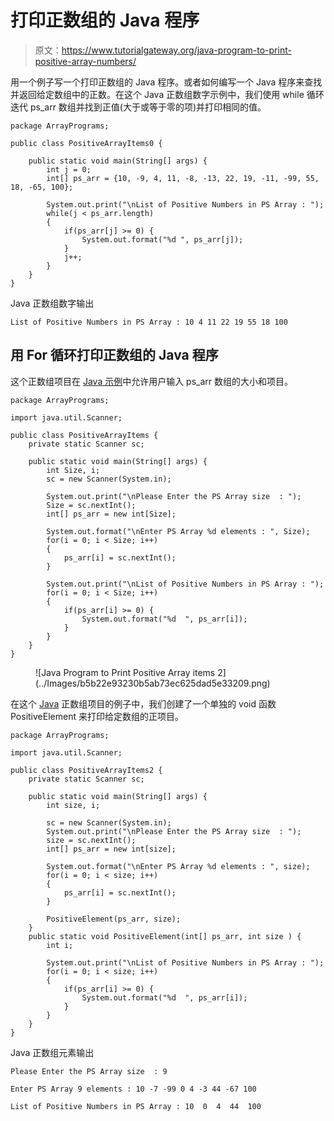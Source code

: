 # 打印正数组的 Java 程序

> 原文：<https://www.tutorialgateway.org/java-program-to-print-positive-array-numbers/>

用一个例子写一个打印正数组的 Java 程序。或者如何编写一个 Java 程序来查找并返回给定数组中的正数。在这个 Java 正数组数字示例中，我们使用 while 循环迭代 ps_arr 数组并找到正值(大于或等于零的项)并打印相同的值。

```
package ArrayPrograms;

public class PositiveArrayItems0 {

	public static void main(String[] args) {
		int j = 0;
		int[] ps_arr = {10, -9, 4, 11, -8, -13, 22, 19, -11, -99, 55, 18, -65, 100};	

		System.out.print("\nList of Positive Numbers in PS Array : ");
		while(j < ps_arr.length) 
		{
			if(ps_arr[j] >= 0) {
				System.out.format("%d ", ps_arr[j]);
			}
			j++;
		}
	}
}
```

Java 正数组数字输出

```
List of Positive Numbers in PS Array : 10 4 11 22 19 55 18 100 
```

## 用 For 循环打印正数组的 Java 程序

这个正数组项目在 [Java 示例](https://www.tutorialgateway.org/learn-java-programs/)中允许用户输入 ps_arr 数组的大小和项目。

```
package ArrayPrograms;

import java.util.Scanner;

public class PositiveArrayItems {
	private static Scanner sc;

	public static void main(String[] args) {
		int Size, i;		
		sc = new Scanner(System.in);	

		System.out.print("\nPlease Enter the PS Array size  : ");
		Size = sc.nextInt();
		int[] ps_arr = new int[Size];

		System.out.format("\nEnter PS Array %d elements : ", Size);
		for(i = 0; i < Size; i++) 
		{
			ps_arr[i] = sc.nextInt();
		}

		System.out.print("\nList of Positive Numbers in PS Array : ");
		for(i = 0; i < Size; i++) 
		{
			if(ps_arr[i] >= 0) {
				System.out.format("%d  ", ps_arr[i]);
			}
		}
	}
}
```

<figure class="wp-block-image size-large">![Java Program to Print Positive Array items 2](../Images/b5b22e93230b5ab73ec625dad5e33209.png)</figure>

在这个 [Java](https://www.tutorialgateway.org/java-tutorial/) 正数组项目的例子中，我们创建了一个单独的 void 函数 PositiveElement 来打印给定数组的正项目。

```
package ArrayPrograms;

import java.util.Scanner;

public class PositiveArrayItems2 {
	private static Scanner sc;

	public static void main(String[] args) {
		int size, i;

		sc = new Scanner(System.in);		
		System.out.print("\nPlease Enter the PS Array size  : ");
		size = sc.nextInt();
		int[] ps_arr = new int[size];

		System.out.format("\nEnter PS Array %d elements : ", size);
		for(i = 0; i < size; i++) 
		{
			ps_arr[i] = sc.nextInt();
		}

		PositiveElement(ps_arr, size);
	}
	public static void PositiveElement(int[] ps_arr, int size ) {
		int i;

		System.out.print("\nList of Positive Numbers in PS Array : ");
		for(i = 0; i < size; i++) 
		{
			if(ps_arr[i] >= 0) {
				System.out.format("%d  ", ps_arr[i]);
			}
		}
	}
}
```

Java 正数组元素输出

```
Please Enter the PS Array size  : 9

Enter PS Array 9 elements : 10 -7 -99 0 4 -3 44 -67 100

List of Positive Numbers in PS Array : 10  0  4  44  100 
```